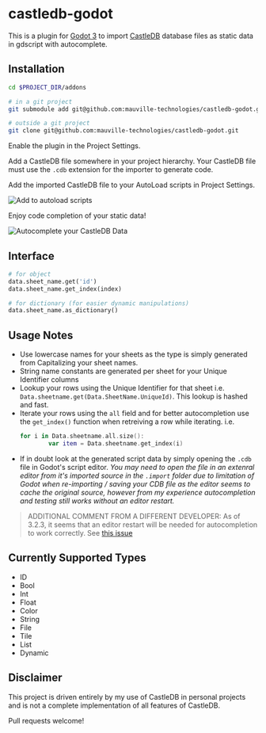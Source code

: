 # castledb-godot
This is a plugin for [Godot 3](https://godotengine.org/) to import [CastleDB](http://castledb.org/) database files as static data in gdscript with autocomplete.

## Installation

```bash
cd $PROJECT_DIR/addons

# in a git project
git submodule add git@github.com:mauville-technologies/castledb-godot.git

# outside a git project
git clone git@github.com:mauville-technologies/castledb-godot.git

```

Enable the plugin in the Project Settings.

Add a CastleDB file somewhere in your project hierarchy. Your CastleDB file must use the `.cdb` extension for the importer to generate code.

Add the imported CastleDB file to your AutoLoad scripts in Project Settings.

![Add to autoload scripts](docs/project-settings-autoload.png "Add to autoload scripts")

Enjoy code completion of your static data!

![Autocomplete your CastleDB Data](docs/autocomplete.png "Autocomplete your CastleDB Data")

## Interface

```python
# for object
data.sheet_name.get('id')
data.sheet_name.get_index(index)

# for dictionary (for easier dynamic manipulations)
data.sheet_name.as_dictionary()
```

## Usage Notes
- Use lowercase names for your sheets as the type is simply generated from Capitalizing your sheet names.
- String name constants are generated per sheet for your Unique Identifier columns
- Lookup your rows using the Unique Identifier for that sheet i.e. `Data.sheetname.get(Data.SheetName.UniqueId)`. This lookup is hashed and fast.
- Iterate your rows using the `all` field and for better autocompletion use the `get_index()` function when retreiving a row while iterating. i.e.
    ```swift
    for i in Data.sheetname.all.size():
            var item = Data.sheetname.get_index(i)
    ```
- If in doubt look at the generated script data by simply opening the `.cdb` file in Godot's script editor. *You may need to open the file in an extenral editor from it's imported source in the `.import` folder due to  limitation of Godot when re-importing / saving your CDB file as the editor seems to cache the original source, however from my experience autocompletion and testing still works without an editor restart.*

> ADDITIONAL COMMENT FROM A DIFFERENT DEVELOPER: As of 3.2.3, it seems that an editor restart will be needed for autocompletion to work correctly. See [this issue]

## Currently Supported Types
 - ID
 - Bool
 - Int
 - Float
 - Color
 - String
 - File
 - Tile
 - List
 - Dynamic

## Disclaimer
This project is driven entirely by my use of CastleDB in personal projects and is not a complete implementation of all features of CastleDB.

Pull requests welcome!


[this issue]: https://github.com/godotengine/godot/issues/10946